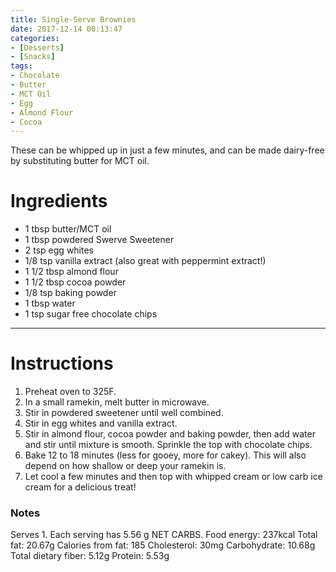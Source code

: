 ```yaml
---
title: Single-Serve Brownies
date: 2017-12-14 00:13:47
categories:
- [Desserts]
- [Snacks]
tags:
- Chocolate
- Butter
- MCT Oil
- Egg
- Almond Flour
- Cocoa
---
```


These can be whipped up in just a few minutes, and can be made dairy-free by substituting butter for MCT oil. 

<!--more-->


# Ingredients
- 1 tbsp butter/MCT oil
- 1 tbsp powdered Swerve Sweetener
- 2 tsp egg whites
- 1/8 tsp vanilla extract (also great with peppermint extract!)
- 1 1/2 tbsp almond flour
- 1 1/2 tbsp cocoa powder
- 1/8 tsp baking powder
- 1 tbsp water
- 1 tsp sugar free chocolate chips

---

# Instructions
1. Preheat oven to 325F.
2. In a small ramekin, melt butter in microwave. 
3. Stir in powdered sweetener until well combined. 
4. Stir in egg whites and vanilla extract.
5. Stir in almond flour, cocoa powder and baking powder, then add water and stir until mixture is smooth. Sprinkle the top with chocolate chips.
5. Bake 12 to 18 minutes (less for gooey, more for cakey). This will also depend on how shallow or deep your ramekin is.
6. Let cool a few minutes and then top with whipped cream or low carb ice cream for a delicious treat!

### Notes
Serves 1. Each serving has 5.56 g NET CARBS.
Food energy: 237kcal Total fat: 20.67g Calories from fat: 185 Cholesterol: 30mg Carbohydrate: 10.68g Total dietary fiber: 5.12g Protein: 5.53g
